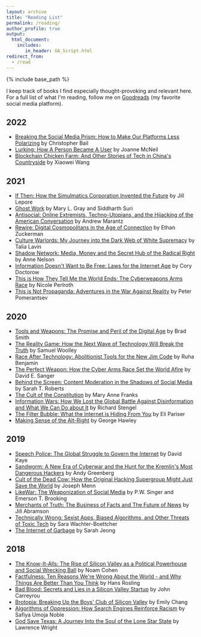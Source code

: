 ```yaml
---
layout: archive
title: "Reading List"
permalink: /reading/
author_profile: true
output: 
  html_document:
    includes:
       in_header: GA_Script.html
redirect_from:
  - /read
---
```


{% include base_path %}

I keep track of books I find especially thought-provoking and relevant here.
For a full list of what I'm reading, follow me on [Goodreads](https://www.goodreads.com/user/show/33780570-maggie) (my favorite social media platform).

## 2022

* [Breaking the Social Media Prism: How to Make Our Platforms Less Polarizing](https://www.goodreads.com/book/show/55271765-breaking-the-social-media-prism) by Christopher Bail
* [Lurking: How A Person Became A User](https://www.goodreads.com/book/show/43565344-lurking) by Joanne McNeil
* [Blockchain Chicken Farm: And Other Stories of Tech in China's Countryside](https://www.goodreads.com/book/show/50403472-blockchain-chicken-farm) by Xiaowei Wang

## 2021

* [If Then: How the Simulmatics Corporation Invented the Future](https://www.goodreads.com/book/show/50489327-if-then) by Jill Lepore
* [Ghost Work](https://www.goodreads.com/book/show/41963432-ghost-work) by Mary L. Gray and Siddharth Suri
* [Antisocial: Online Extremists, Techno-Utopians, and the Hijacking of the American Conversation](https://www.goodreads.com/book/show/44139381-antisocial) by Andrew Marantz
* [Rewire: Digital Cosmopolitans in the Age of Connection](https://www.goodreads.com/book/show/16233761-rewire) by Ethan Zuckerman
* [Culture Warlords: My Journey into the Dark Web of White Supremacy](https://www.goodreads.com/book/show/50997978-culture-warlords) by Talia Lavin
* [Shadow Network: Media, Money and the Secret Hub of the Radical Right](https://www.goodreads.com/book/show/46020029-shadow-network) by Anne Nelson
* [Information Doesn't Want to Be Free: Laws for the Internet Age](https://www.goodreads.com/book/show/20763766-information-doesn-t-want-to-be-free) by Cory Doctorow
* [This is How They Tell Me the World Ends: The Cyberweapons Arms Race](https://www.goodreads.com/book/show/49247043-this-is-how-they-tell-me-the-world-ends) by Nicole Perlroth
* [This is Not Propaganda: Adventures in the War Against Reality](https://www.goodreads.com/book/show/41717504-this-is-not-propaganda) by Peter Pomerantsev

## 2020

* [Tools and Weapons: The Promise and Peril of the Digital Age](https://www.goodreads.com/book/show/44334073-tools-and-weapons) by Brad Smith
* [The Reality Game: How the Next Wave of Technology Will Break the Truth](https://www.goodreads.com/book/show/45731398-the-reality-game) by Samuel Woolley
* [Race After Technology: Abolitionist Tools for the New Jim Code](https://www.goodreads.com/book/show/42527493-race-after-technology) by Ruha Benjamin
* [The Perfect Weapon: How the Cyber Arms Race Set the World Afire](https://www.goodreads.com/book/show/36560496-the-perfect-weapon) by David E. Sanger
* [Behind the Screen: Content Moderation in the Shadows of Social Media](https://www.goodreads.com/book/show/41962923-behind-the-screen) by Sarah T. Roberts
* [The Cult of the Constitution](https://www.goodreads.com/book/show/42742089-the-cult-of-the-constitution) by Mary Anne Franks
* [Information Wars: How We Lost the Global Battle Against Disinformation and What We Can Do about It](https://www.goodreads.com/book/show/45359012-information-wars) by Richard Stengel
* [The Filter Bubble: What the Internet is Hiding From You](https://www.goodreads.com/book/show/10596103-the-filter-bubble) by Eli Pariser
* [Making Sense of the Alt-Right](https://www.goodreads.com/book/show/34889259-making-sense-of-the-alt-right) by George Hawley

## 2019

* [Speech Police: The Global Struggle to Govern the Internet](https://www.goodreads.com/book/show/43672755-speech-police) by David Kaye
* [Sandworm: A New Era of Cyberwar and the Hunt for the Kremlin's Most Dangerous Hackers](https://www.goodreads.com/book/show/41436213-sandworm) by Andy Greenberg
* [Cult of the Dead Cow: How the Original Hacking Supergroup Might Just Save the World](https://www.goodreads.com/book/show/42283862-cult-of-the-dead-cow) by Joseph Menn
* [LikeWar: The Weaponization of Social Media](https://www.goodreads.com/book/show/38242140-likewar) by P.W. Singer and Emerson T. Brooking
* [Merchants of Truth: The Business of Facts and The Future of News](https://www.goodreads.com/book/show/36373594-merchants-of-truth) by Jill Abramson
* [Technically Wrong: Sexist Apps, Biased Algorithms, and Other Threats of Toxic Tech](https://www.goodreads.com/book/show/38212110-technically-wrong) by Sara Wachter-Boettcher
* [The Internet of Garbage](https://www.goodreads.com/book/show/25910719-the-internet-of-garbage) by Sarah Jeong

## 2018

* [The Know-It-Alls: The Rise of Silicon Valley as a Political Powerhouse and Social Wrecking Ball](https://www.goodreads.com/book/show/34196063-the-know-it-alls) by Noam Cohen
* [Factfulness: Ten Reasons We're Wrong About the World - and Why Things Are Better Than You Think](https://www.goodreads.com/book/show/34890015-factfulness) by Hans Rosling
* [Bad Blood: Secrets and Lies in a Silicon Valley Startup](https://www.goodreads.com/book/show/37976541-bad-blood) by John Carreyrou
* [Brotopia: Breaking Up the Boys' Club of Silicon Valley](https://www.goodreads.com/book/show/36288143-brotopia) by Emily Chang
* [Algorithms of Oppression: How Search Engines Reinforce Racism](https://www.goodreads.com/book/show/34762552-algorithms-of-oppression) by Safiya Umoja Noble
* [God Save Texas: A Journey Into the Soul of the Lone Star State](https://www.goodreads.com/book/show/35457359-god-save-texas) by Lawrence Wright